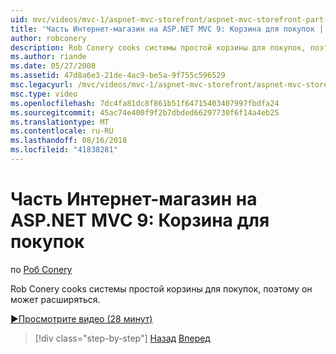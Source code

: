 ```yaml
---
uid: mvc/videos/mvc-1/aspnet-mvc-storefront/aspnet-mvc-storefront-part-9-the-shopping-cart
title: 'Часть Интернет-магазин на ASP.NET MVC 9: Корзина для покупок | Документация Майкрософт'
author: robconery
description: Rob Conery cooks системы простой корзины для покупок, поэтому он может расширяться.
ms.author: riande
ms.date: 05/27/2008
ms.assetid: 47d8a6e3-21de-4ac9-be5a-9f755c596529
msc.legacyurl: /mvc/videos/mvc-1/aspnet-mvc-storefront/aspnet-mvc-storefront-part-9-the-shopping-cart
msc.type: video
ms.openlocfilehash: 7dc4fa81dc8f861b51f64715403407997fbdfa24
ms.sourcegitcommit: 45ac74e400f9f2b7dbded66297730f6f14a4eb25
ms.translationtype: MT
ms.contentlocale: ru-RU
ms.lasthandoff: 08/16/2018
ms.locfileid: "41838281"
---
```

<a name="aspnet-mvc-storefront-part-9-the-shopping-cart"></a>Часть Интернет-магазин на ASP.NET MVC 9: Корзина для покупок
====================
по [Роб Conery](https://github.com/robconery)

Rob Conery cooks системы простой корзины для покупок, поэтому он может расширяться.

[&#9654;Просмотрите видео (28 минут)](https://channel9.msdn.com/Blogs/ASP-NET-Site-Videos/aspnet-mvc-storefront-part-9-the-shopping-cart)

> [!div class="step-by-step"]
> [Назад](aspnet-mvc-storefront-part-8-testing-controllers-iteration-1-complete.md)
> [Вперед](aspnet-mvc-storefront-part-10-shopping-cart-refactor-and-authorization.md)
